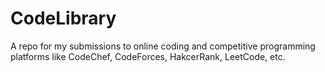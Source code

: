 # CodeLibrary
A repo for my submissions to online coding and competitive programming platforms like CodeChef, CodeForces, HakcerRank, LeetCode, etc.
